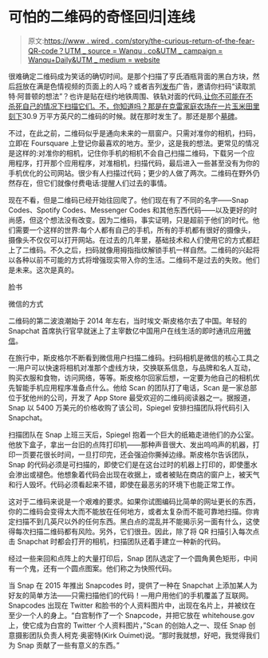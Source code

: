 # 可怕的二维码的奇怪回归|连线

> 原文:[https://www . wired . com/story/the-curious-return-of-the-fear-QR-code？UTM _ source = Wanqu . co&UTM _ campaign = Wanqu+Daily&UTM _ medium = website](https://www.wired.com/story/the-curious-comeback-of-the-dreaded-qr-code?utm_source=wanqu.co&utm_campaign=Wanqu+Daily&utm_medium=website)

很难确定二维码成为笑话的确切时间。是那个扫描了亨氏酒瓶背面的黑白方块，然后[将](https://www.thelocal.de/20150617/heinz-tomato-ketchup-porn-site-qr-code)放在满是色情视频的页面上的人吗？或者吉列[发布](http://www.businessinsider.com/gillette-has-paid-kate-upton-to-persuade-men-to-shave--everywhere-2013-3)广告，邀请你扫码“读取凯特·阿普顿的想法”？也许是贴在纽约地铁周围、铁轨对面的代码[,让你不可能在不杀死自己的情况下扫描它们。不，你知道吗？那是在克雷家庭农场](http://wtfqrcodes.com/post/17980145668/simply-climb-down-onto-the-tracks-carefully-step)[在一片玉米田里刻下](http://www.cbc.ca/news/canada/calgary/alberta-family-s-qr-code-named-world-s-largest-by-guinness-1.1280373)30.9 万平方英尺的二维码的时候。就在那时发生了。那还是那个[墓碑](https://www.theatlantic.com/technology/archive/2014/05/qr-codes-for-the-dead/370901/)。

不过，在此之前，二维码似乎是通向未来的一扇窗户。只需对准你的相机，扫码，立即在 Foursquare 上登记你最喜欢的地方。至少，这是我的想法。更常见的情况是这样的:对准你的相机，记住你手机的相机不会自己扫描二维码，下载另一个应用程序，打开那个应用程序，对准相机，扫描代码，最后进入一些甚至没有为你的手机优化的公司网站。很少有人扫描过代码；更少的人做了两次。二维码在野外仍然存在，但它们就像付费电话:提醒人们过去的事情。

现在不看，但是二维码已经开始往回爬了。他们现在有了不同的名字——Snap Codes、Spotify Codes、Messenger Codes 和其他东西代码——以及更好的时尚感，但这个想法没有改变。因为二维码，事实证明，只是超前于他们的时代。他们需要一个这样的世界:每个人都有自己的手机，所有的手机都有很好的摄像头，摄像头不仅仅可以打开网站。在过去的几年里，基础技术和人们使用它的方式都赶上了二维码。不久之后，扫码就像用拇指指纹解锁手机一样自然。二维码的兴起将以各种以前不可能的方式将增强现实带入你的生活。二维码不是过去的失败。他们是未来。这次是真的。



脸书



微信的方式

二维码的第二波浪潮始于 2014 年左右，当时埃文·斯皮格尔去了中国。年轻的 Snapchat 首席执行官早就迷上了主宰数亿中国用户在线生活的即时通讯应用[微信](https://www.wired.com/tag/wechat)。

在旅行中，斯皮格尔不断看到微信用户扫描二维码。扫码相机是微信的核心工具之一:用户可以快速将相机对准那个虚线方块，交换联系信息，与品牌和名人互动，购买衣服和食物，访问网络，等等。斯皮格尔回家后想，一定要为他自己的相机优先智能手机应用程序准备点什么。他给 Scan 的团队打了电话，Scan 是一家总部位于犹他州的公司，开发了 App Store 最受欢迎的二维码阅读器之一。据报道，Snap 以 5400 万美元的价格收购了该公司，Spiegel 安排扫描团队将代码引入 Snapchat。

扫描团队在 Snap 上班三天后，Spiegel 抱着一个巨大的纸箱走进他们的办公室。他放下盒子，拿出一台旧的点阵打印机——那种声音很大、发出呜呜声的机器，打印一页要花很长时间，一旦打印完，还会强迫你撕掉边缘。斯皮格尔告诉团队，Snap 的代码必须是可扫描的，即使它们是在这台过时的机器上打印的，即使墨水会渗出或褪色。他想象着代码会出现在收据上，或者被贴在商店的窗户上，被天气和行人毁坏。代码必须看起来不错，即使在最恶劣的环境下也能正常工作。

这对于二维码来说是一个艰难的要求。如果你试图编码比简单的网址更长的东西，你的二维码会变得太大而不能放在任何地方，或者太复杂而不能可靠地扫描。你肯定扫描不到几英尺以外的任何东西。黑白点的混乱并不能揭示另一面有什么，这使得每次扫描二维码都有风险。另外，它们很丑。因此，除了将 QR 扫描引入每次点击 Snapchat 时都会打开的相机，扫描团队还着手建立一种新的代码。

经过一些来回和点阵上的大量打印后，Snap 团队选定了一个圆角黄色矩形，中间有一个鬼，还有一个圆点图案。他们称之为快照代码。

当 Snap 在 2015 年推出 Snapcodes 时，提供了一种在 Snapchat 上添加某人为好友的简单方法——只需扫描他们的代码！—用户用他们的手机覆盖了互联网。Snapcodes 出现在 Twitter 和脸书的个人资料图片中，出现在名片上，并被纹在至少一个人的身上。“白宫制作了一个 Snapcode，并把它放在 whitehouse.gov 上，使它成为白宫的 Twitter 个人资料图片，”Scan 的创始人之一、现任 Snap 创意摄影团队负责人柯克·奥密特(Kirk Ouimet)说。“那时我就想，好吧，我觉得我们为 Snap 贡献了一些有意义的东西。”
